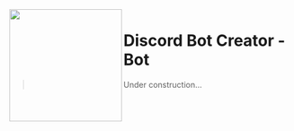 <img src="https://discord-bot-creator.github.io/logo.png" width="200px" height="200px" align="left">

# Discord Bot Creator - Bot

> Under construction...
